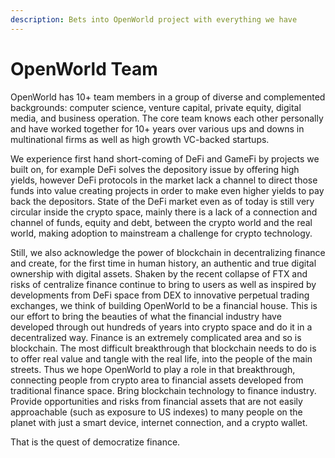 ```yaml
---
description: Bets into OpenWorld project with everything we have
---
```


# OpenWorld Team

OpenWorld has 10+ team members in a group of diverse and complemented backgrounds: computer science, venture capital, private equity, digital media, and business operation. The core team knows each other personally and have worked together for 10+ years over various ups and downs in multinational firms as well as high growth VC-backed startups.

We experience first hand short-coming of DeFi and GameFi by projects we built on, for example DeFi solves the depository issue by offering high yields, however DeFi protocols in the market lack a channel to direct those funds into value creating projects in order to make even higher yields to pay back the depositors.  State of the DeFi market even as of today is still very circular inside the crypto space, mainly there is a lack of a connection and channel of funds, equity and debt, between the crypto world and the real world, making adoption to mainstream a challenge for crypto technology.

Still, we also acknowledge the power of blockchain in decentralizing finance and create, for the first time in human history, an authentic and true digital ownership with digital assets.  Shaken by the recent collapse of FTX and risks of centralize finance continue to bring to users as well as inspired by developments from DeFi space from DEX to innovative perpetual trading exchanges, we think of building OpenWorld to be a financial house.  This is our effort to bring the beauties of what the financial industry have developed through out hundreds of years into crypto space and do it in a decentralized way.  Finance is an extremely complicated area and so is blockchain.  The most difficult breakthrough that blockchain needs to do is to offer real value and tangle with the real life, into the people of the main streets.  Thus we hope OpenWorld to play a role in that breakthrough, connecting people from crypto area to financial assets developed from traditional finance space.  Bring blockchain technology to finance industry.  Provide opportunities and risks from financial assets that are not easily approachable (such as exposure to US indexes) to many people on the planet with just a smart device, internet connection, and a crypto wallet.

That is the quest of democratize finance.&#x20;
